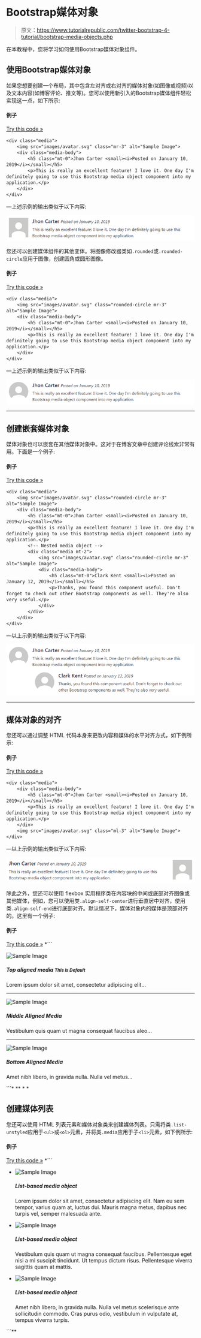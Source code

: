 # Bootstrap媒体对象

> 原文：<https://www.tutorialrepublic.com/twitter-bootstrap-4-tutorial/bootstrap-media-objects.php>

在本教程中，您将学习如何使用Bootstrap媒体对象组件。

## 使用Bootstrap媒体对象

如果您想要创建一个布局，其中包含左对齐或右对齐的媒体对象(如图像或视频)以及文本内容(如博客评论、推文等)。您可以使用新引入的Bootstrap媒体组件轻松实现这一点，如下所示:

#### 例子

[Try this code »](../codelab.php?topic=bootstrap-4&file=media-objects "Try this code using online Editor")

```
<div class="media">
    <img src="images/avatar.svg" class="mr-3" alt="Sample Image">
    <div class="media-body">
        <h5 class="mt-0">Jhon Carter <small><i>Posted on January 10, 2019</i></small></h5>
        <p>This is really an excellent feature! I love it. One day I'm definitely going to use this Bootstrap media object component into my application.</p>
    </div>
</div>
```

—上述示例的输出类似于以下内容:

[![Bootstrap Media Objects](img/76625171e8755b45cc6547c532c0fe08.png)](../codelab.php?topic=bootstrap-4&file=media-objects) 

您还可以创建媒体组件的其他变体。将图像修改器类如`.rounded`或`.rounded-circle`应用于图像，创建圆角或圆形图像。

#### 例子

[Try this code »](../codelab.php?topic=bootstrap-4&file=rounded-media-objects "Try this code using online Editor")

```
<div class="media">
    <img src="images/avatar.svg" class="rounded-circle mr-3" alt="Sample Image">
    <div class="media-body">
        <h5 class="mt-0">Jhon Carter <small><i>Posted on January 10, 2019</i></small></h5>
        <p>This is really an excellent feature! I love it. One day I'm definitely going to use this Bootstrap media object component into my application.</p>
    </div>
</div>
```

—上述示例的输出类似于以下内容:

[![Bootstrap Rounded Media Objects](img/6a5e11e73cd5da107a18a7d4ea27a464.png)](../codelab.php?topic=bootstrap-4&file=rounded-media-objects) 

* * *

## 创建嵌套媒体对象

媒体对象也可以嵌套在其他媒体对象中。这对于在博客文章中创建评论线索非常有用。下面是一个例子:

#### 例子

[Try this code »](../codelab.php?topic=bootstrap-4&file=nested-media-objects "Try this code using online Editor")

```
<div class="media">
    <img src="images/avatar.svg" class="rounded-circle mr-3" alt="Sample Image">
    <div class="media-body">
        <h5 class="mt-0">Jhon Carter <small><i>Posted on January 10, 2019</i></small></h5>
        <p>This is really an excellent feature! I love it. One day I'm definitely going to use this Bootstrap media object component into my application.</p>
        <!-- Nested media object -->
        <div class="media mt-2">
            <img src="images/avatar.svg" class="rounded-circle mr-3" alt="Sample Image">
            <div class="media-body">
                <h5 class="mt-0">Clark Kent <small><i>Posted on January 12, 2019</i></small></h5>
                <p>Thanks, you found this component useful. Don't forget to check out other Bootstrap components as well. They're also very useful.</p>
            </div>
        </div>
    </div>
</div>
```

—以上示例的输出类似于以下内容:

[![Bootstrap Nested Media Objects](img/d6e65c2db613addd3b9a7ee962b5a026.png)](../codelab.php?topic=bootstrap-4&file=nested-media-objects) 

* * *

## 媒体对象的对齐

您还可以通过调整 HTML 代码本身来更改内容和媒体的水平对齐方式，如下例所示:

#### 例子

[Try this code »](../codelab.php?topic=bootstrap-4&file=horizontal-alignment-of-media-objects "Try this code using online Editor")

```
<div class="media">    
    <div class="media-body">
        <h5 class="mt-0">Jhon Carter <small><i>Posted on January 10, 2019</i></small></h5>
        <p>This is really an excellent feature! I love it. One day I'm definitely going to use this Bootstrap media object component into my application.</p>
    </div>
    <img src="images/avatar.svg" class="ml-3" alt="Sample Image">
</div>
```

—以上示例的输出类似于以下内容:

[![Bootstrap Media Objects Horizontal Alignment](img/61541c13d2564926bcd996c088260f59.png)](../codelab.php?topic=bootstrap-4&file=horizontal-alignment-of-media-objects) 

除此之外，您还可以使用 flexbox 实用程序类在内容块的中间或底部对齐图像或其他媒体，例如，您可以使用类`.align-self-center`进行垂直居中对齐，使用类`.align-self-end`进行底部对齐。默认情况下，媒体对象内的媒体是顶部对齐的。这里有一个例子:

#### 例子

[Try this code »](../codelab.php?topic=bootstrap-4&file=vertical-alignment-of-media-objects "Try this code using online Editor") *```
<!--Top aligned media-->
<div class="media">
    <img src="images/avatar.svg" class="mr-3" alt="Sample Image">
    <div class="media-body">
        <h5 class="mt-0">Top aligned media <small><i>This is Default</i></small></h5>
        <p>Lorem ipsum dolor sit amet, consectetur adipiscing elit...</p>
    </div>
</div>
<hr>
<!--Middle aligned media-->
<div class="media">
    <img src="images/avatar.svg" class="align-self-center mr-3" alt="Sample Image">
    <div class="media-body">
        <h5 class="mt-0">Middle Aligned Media</h5>
        <p>Vestibulum quis quam ut magna consequat faucibus aleo...</p>
    </div>
</div>
<hr>
<!--Bottom aligned media-->
<div class="media">
    <img src="images/avatar.svg" class="align-self-end mr-3" alt="Sample Image">
    <div class="media-body">
        <h5 class="mt-0">Bottom Aligned Media</h5>
        <p>Amet nibh libero, in gravida nulla. Nulla vel metus...</p>
    </div>
</div>
```*  ** * *

## 创建媒体列表

您还可以使用 HTML 列表元素和媒体对象类来创建媒体列表。只需将类`.list-unstyled`应用于`<ul>`或`<ol>`元素，并将类`.media`应用于子`<li>`元素，如下例所示:

#### 例子

[Try this code »](../codelab.php?topic=bootstrap-4&file=media-list "Try this code using online Editor") *```
<ul class="list-unstyled">
    <li class="media">
        <img src="images/avatar.svg" class="mr-3" alt="Sample Image">
        <div class="media-body">
            <h5 class="mt-0">List-based media object</h5>
            <p>Lorem ipsum dolor sit amet, consectetur adipiscing elit. Nam eu sem tempor, varius quam at, luctus dui. Mauris magna metus, dapibus nec turpis vel, semper malesuada ante.</p>
        </div>
    </li>
    <li class="media my-2">
        <img src="images/avatar.svg" class="mr-3" alt="Sample Image">
        <div class="media-body">
            <h5 class="mt-0">List-based media object</h5>
            <p>Vestibulum quis quam ut magna consequat faucibus. Pellentesque eget nisi a mi suscipit tincidunt. Ut tempus dictum risus. Pellentesque viverra sagittis quam at mattis.</p>
        </div>
    </li>
    <li class="media">
        <img src="images/avatar.svg" class="mr-3" alt="Sample Image">
        <div class="media-body">
            <h5 class="mt-0">List-based media object</h5>
            <p>Amet nibh libero, in gravida nulla. Nulla vel metus scelerisque ante sollicitudin commodo. Cras purus odio, vestibulum in vulputate at, tempus viverra turpis.</p>
        </div>
    </li>
</ul>
```**